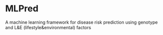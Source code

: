 # MLPred
A machine learning framework for disease risk prediction using genotype and L&amp;E (lifestyle&amp;environmental) factors
